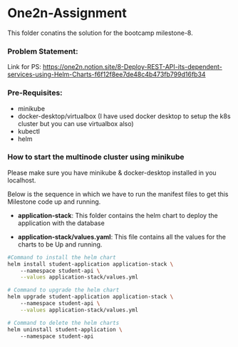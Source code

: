 
# One2n-Assignment
This folder conatins the solution for the bootcamp milestone-8. 

### Problem Statement:
Link for PS: https://one2n.notion.site/8-Deploy-REST-API-its-dependent-services-using-Helm-Charts-f6f12f8ee7de48c4b473fb799d16fb34
### Pre-Requisites:
* minikube 
* docker-desktop/virtualbox (I have used docker desktop to setup the k8s cluster but 
you can use virtualbox also) 
* kubectl
* helm
 
### How to start the multinode cluster using minikube 
Please make sure you have minikube & docker-desktop installed in you localhost.

Below is the sequence in which we have to run the manifest files to get this Milestone code up and running.


* **application-stack**: This folder contains the helm chart to deploy the application with the database 

* **application-stack/values.yaml**: This file contains all the values for the charts to be Up and running. 
```bash
#Command to install the helm chart 
helm install student-application application-stack \ 
    --namespace student-api \
    --values application-stack/values.yml

# Command to upgrade the helm chart 
helm upgrade student-application application-stack \ 
    --namespace student-api \
    --values application-stack/values.yml

# Command to delete the helm charts
helm uninstall student-application \ 
    --namespace student-api 
```